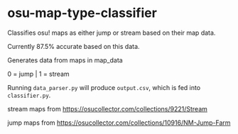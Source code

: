 # osu-map-type-classifier

Classifies osu! maps as either jump or stream based on their map data. 

Currently 87.5% accurate based on this data.

Generates data from maps in map_data

0 = jump | 1 = stream

Running `data_parser.py` will produce `output.csv`, which is fed into `classifier.py`.


stream maps from https://osucollector.com/collections/9221/Stream

jump maps from https://osucollector.com/collections/10916/NM-Jump-Farm